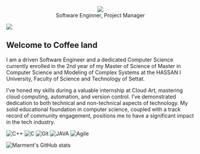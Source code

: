 <div align="center">
  <a href="https://marment.github.io">
    <img src="https://i.imgur.com/coMov3v.jpeg?sanitize=true">
  </a>
  
<div align="center">  Software Enginner, Project Manager</div>
 
</div>

![](https://komarev.com/ghpvc/?username=marment&color=blue)


<h2>Welcome to Coffee land</h2>
I am a driven Software Engineer and a dedicated Computer Science currently enrolled in the 2nd year of my Master of Science of Master in Computer Science and Modeling of Complex Systems at the HASSAN I University, Faculty of Science and Technology of Settat.

I’ve honed my skills during a valuable internship at Cloud Art, mastering cloud computing, automation, and version control. I’ve demonstrated dedication to both technical and non-technical aspects of technology. My solid educational foundation in computer science, coupled with a track record of community engagement, positions me to have a significant impact in the tech industry.


 <img alt="C++" src="https://img.shields.io/badge/c++-%2300599C.svg?style=for-the-badge&logo=c%2B%2B&logoColor=white"/> <img alt="C" src="https://img.shields.io/badge/c-%2300599C.svg?style=for-the-badge&logo=c&logoColor=white"/> <img alt="Git" src="https://img.shields.io/badge/git-%23F05033.svg?style=for-the-badge&logo=git&logoColor=white"/> <img alt="JAVA" src="https://img.shields.io/badge/java-%23F05033.svg?style=for-the-badge&logo=java&logoColor=white"/> 
<img alt="Agile" src="https://img.shields.io/badge/agile-%23F05033.svg?style=for-the-badge&logo=agile&logoColor=white"/> 

![Marment's GitHub stats](https://github-readme-stats.vercel.app/api?username=marment&theme=midnight-purple&show_icons=true)
